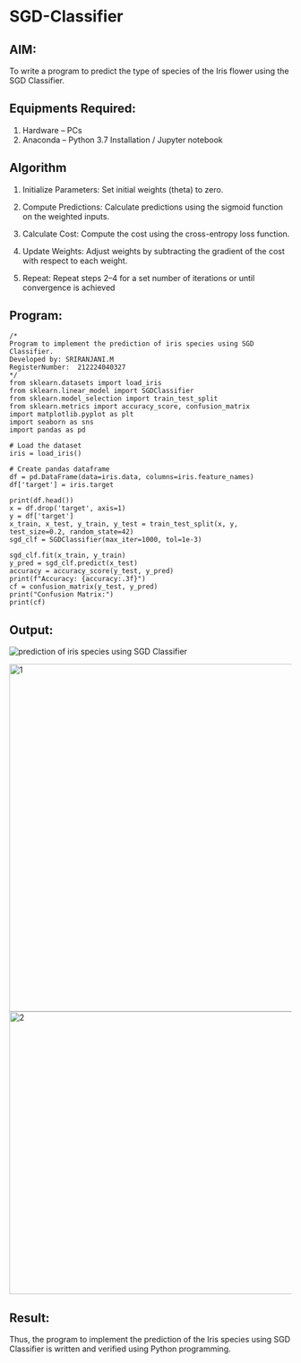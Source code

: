 # SGD-Classifier
## AIM:
To write a program to predict the type of species of the Iris flower using the SGD Classifier.

## Equipments Required:
1. Hardware – PCs
2. Anaconda – Python 3.7 Installation / Jupyter notebook

## Algorithm
 1. Initialize Parameters: Set initial weights (theta) to zero.
    
 2. Compute Predictions: Calculate predictions using the sigmoid function on the
 weighted inputs.
 
 3. Calculate Cost: Compute the cost using the cross-entropy loss function.
 
 4. Update Weights: Adjust weights by subtracting the gradient of the cost with
 respect to each weight.
 
 5. Repeat: Repeat steps 2–4 for a set number of iterations or until convergence is
 achieved

## Program:
```
/*
Program to implement the prediction of iris species using SGD Classifier.
Developed by: SRIRANJANI.M
RegisterNumber:  212224040327
*/
from sklearn.datasets import load_iris
from sklearn.linear_model import SGDClassifier
from sklearn.model_selection import train_test_split
from sklearn.metrics import accuracy_score, confusion_matrix
import matplotlib.pyplot as plt
import seaborn as sns
import pandas as pd

# Load the dataset
iris = load_iris()

# Create pandas dataframe
df = pd.DataFrame(data=iris.data, columns=iris.feature_names)
df['target'] = iris.target

print(df.head())
x = df.drop('target', axis=1)
y = df['target']
x_train, x_test, y_train, y_test = train_test_split(x, y, test_size=0.2, random_state=42)
sgd_clf = SGDClassifier(max_iter=1000, tol=1e-3)

sgd_clf.fit(x_train, y_train)
y_pred = sgd_clf.predict(x_test)
accuracy = accuracy_score(y_test, y_pred)
print(f"Accuracy: {accuracy:.3f}")
cf = confusion_matrix(y_test, y_pred)
print("Confusion Matrix:")
print(cf)

```

## Output:
![prediction of iris species using SGD Classifier](sam.png)

<img width="621" alt="1" src="https://github.com/user-attachments/assets/d0a6bb57-a0b3-4b13-99bc-191e684abbc1" />

<img width="505" alt="2" src="https://github.com/user-attachments/assets/9b3b5ce1-2da7-401b-896f-e675d1c69dbf" />


## Result:
Thus, the program to implement the prediction of the Iris species using SGD Classifier is written and verified using Python programming.
